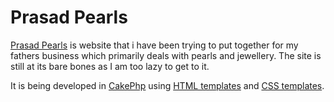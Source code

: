 Prasad Pearls
=============


[Prasad Pearls][1] is website that i have been trying to put together for my fathers business which primarily deals with pearls and jewellery. The site is still at its bare bones as I am too lazy to get to it.



 It is being developed in [CakePhp][2] using [HTML templates][3] and [CSS templates][4].

[1]:http://www.prasadpearls.com 
[2]:http://cakephp.org/
[3]::http//www.htmldrive.net/
[4]:http://www.cssdrive.com/